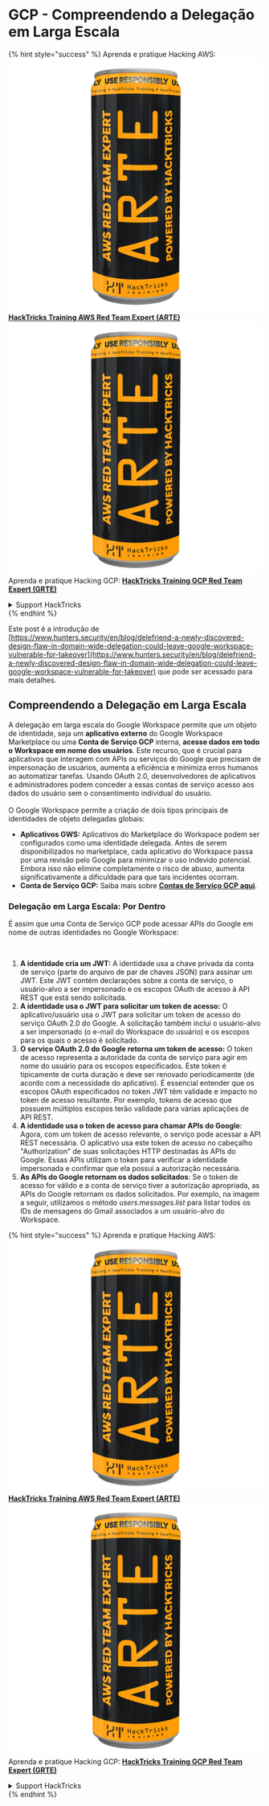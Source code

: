 # GCP - Compreendendo a Delegação em Larga Escala

{% hint style="success" %}
Aprenda e pratique Hacking AWS:<img src="../../../.gitbook/assets/image (1) (1) (1).png" alt="" data-size="line">[**HackTricks Training AWS Red Team Expert (ARTE)**](https://training.hacktricks.xyz/courses/arte)<img src="../../../.gitbook/assets/image (1) (1) (1).png" alt="" data-size="line">\
Aprenda e pratique Hacking GCP: <img src="../../../.gitbook/assets/image (2).png" alt="" data-size="line">[**HackTricks Training GCP Red Team Expert (GRTE)**<img src="../../../.gitbook/assets/image (2).png" alt="" data-size="line">](https://training.hacktricks.xyz/courses/grte)

<details>

<summary>Support HackTricks</summary>

* Confira os [**planos de assinatura**](https://github.com/sponsors/carlospolop)!
* **Junte-se ao** 💬 [**grupo do Discord**](https://discord.gg/hRep4RUj7f) ou ao [**grupo do telegram**](https://t.me/peass) ou **siga**-nos no **Twitter** 🐦 [**@hacktricks\_live**](https://twitter.com/hacktricks_live)**.**
* **Compartilhe truques de hacking enviando PRs para os repositórios do** [**HackTricks**](https://github.com/carlospolop/hacktricks) e [**HackTricks Cloud**](https://github.com/carlospolop/hacktricks-cloud).

</details>
{% endhint %}

Este post é a introdução de [https://www.hunters.security/en/blog/delefriend-a-newly-discovered-design-flaw-in-domain-wide-delegation-could-leave-google-workspace-vulnerable-for-takeover](https://www.hunters.security/en/blog/delefriend-a-newly-discovered-design-flaw-in-domain-wide-delegation-could-leave-google-workspace-vulnerable-for-takeover) que pode ser acessado para mais detalhes.

## **Compreendendo a Delegação em Larga Escala**

A delegação em larga escala do Google Workspace permite que um objeto de identidade, seja um **aplicativo externo** do Google Workspace Marketplace ou uma **Conta de Serviço GCP** interna, **acesse dados em todo o Workspace em nome dos usuários**. Este recurso, que é crucial para aplicativos que interagem com APIs ou serviços do Google que precisam de impersonação de usuários, aumenta a eficiência e minimiza erros humanos ao automatizar tarefas. Usando OAuth 2.0, desenvolvedores de aplicativos e administradores podem conceder a essas contas de serviço acesso aos dados do usuário sem o consentimento individual do usuário.\
\
O Google Workspace permite a criação de dois tipos principais de identidades de objeto delegadas globais:

* **Aplicativos GWS:** Aplicativos do Marketplace do Workspace podem ser configurados como uma identidade delegada. Antes de serem disponibilizados no marketplace, cada aplicativo do Workspace passa por uma revisão pelo Google para minimizar o uso indevido potencial. Embora isso não elimine completamente o risco de abuso, aumenta significativamente a dificuldade para que tais incidentes ocorram.
* **Conta de Serviço GCP:** Saiba mais sobre [**Contas de Serviço GCP aqui**](../gcp-basic-information/#service-accounts).

### **Delegação em Larga Escala: Por Dentro**

É assim que uma Conta de Serviço GCP pode acessar APIs do Google em nome de outras identidades no Google Workspace:

<figure><img src="../../../.gitbook/assets/image (58).png" alt=""><figcaption></figcaption></figure>

1. **A identidade cria um JWT:** A identidade usa a chave privada da conta de serviço (parte do arquivo de par de chaves JSON) para assinar um JWT. Este JWT contém declarações sobre a conta de serviço, o usuário-alvo a ser impersonado e os escopos OAuth de acesso à API REST que está sendo solicitada.
2. **A identidade usa o JWT para solicitar um token de acesso:** O aplicativo/usuário usa o JWT para solicitar um token de acesso do serviço OAuth 2.0 do Google. A solicitação também inclui o usuário-alvo a ser impersonado (o e-mail do Workspace do usuário) e os escopos para os quais o acesso é solicitado.
3. **O serviço OAuth 2.0 do Google retorna um token de acesso:** O token de acesso representa a autoridade da conta de serviço para agir em nome do usuário para os escopos especificados. Este token é tipicamente de curta duração e deve ser renovado periodicamente (de acordo com a necessidade do aplicativo). É essencial entender que os escopos OAuth especificados no token JWT têm validade e impacto no token de acesso resultante. Por exemplo, tokens de acesso que possuem múltiplos escopos terão validade para várias aplicações de API REST.
4. **A identidade usa o token de acesso para chamar APIs do Google**: Agora, com um token de acesso relevante, o serviço pode acessar a API REST necessária. O aplicativo usa este token de acesso no cabeçalho "Authorization" de suas solicitações HTTP destinadas às APIs do Google. Essas APIs utilizam o token para verificar a identidade impersonada e confirmar que ela possui a autorização necessária.
5. **As APIs do Google retornam os dados solicitados**: Se o token de acesso for válido e a conta de serviço tiver a autorização apropriada, as APIs do Google retornam os dados solicitados. Por exemplo, na imagem a seguir, utilizamos o método _users.messages.list_ para listar todos os IDs de mensagens do Gmail associados a um usuário-alvo do Workspace.

{% hint style="success" %}
Aprenda e pratique Hacking AWS:<img src="../../../.gitbook/assets/image (1) (1) (1).png" alt="" data-size="line">[**HackTricks Training AWS Red Team Expert (ARTE)**](https://training.hacktricks.xyz/courses/arte)<img src="../../../.gitbook/assets/image (1) (1) (1).png" alt="" data-size="line">\
Aprenda e pratique Hacking GCP: <img src="../../../.gitbook/assets/image (2).png" alt="" data-size="line">[**HackTricks Training GCP Red Team Expert (GRTE)**<img src="../../../.gitbook/assets/image (2).png" alt="" data-size="line">](https://training.hacktricks.xyz/courses/grte)

<details>

<summary>Support HackTricks</summary>

* Confira os [**planos de assinatura**](https://github.com/sponsors/carlospolop)!
* **Junte-se ao** 💬 [**grupo do Discord**](https://discord.gg/hRep4RUj7f) ou ao [**grupo do telegram**](https://t.me/peass) ou **siga**-nos no **Twitter** 🐦 [**@hacktricks\_live**](https://twitter.com/hacktricks_live)**.**
* **Compartilhe truques de hacking enviando PRs para os repositórios do** [**HackTricks**](https://github.com/carlospolop/hacktricks) e [**HackTricks Cloud**](https://github.com/carlospolop/hacktricks-cloud).

</details>
{% endhint %}
